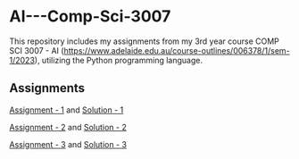 # AI---Comp-Sci-3007
This repository includes my assignments from my 3rd year course COMP SCI 3007 - AI (https://www.adelaide.edu.au/course-outlines/006378/1/sem-1/2023), utilizing the Python programming language.

## Assignments
[Assignment - 1](https://github.com/OscarElliott/AI---Comp-Sci-3007/tree/main/Assignments/Assignment%201/Task) and [Solution - 1](https://github.com/OscarElliott/AI---Comp-Sci-3007/tree/main/Assignments/Assignment%201/Solution)

[Assignment - 2](https://github.com/OscarElliott/AI---Comp-Sci-3007/tree/main/Assignments/Assignment%202/Task) and [Solution - 2](https://github.com/OscarElliott/AI---Comp-Sci-3007/tree/main/Assignments/Assignment%202/Solution)

[Assignment - 3](https://github.com/OscarElliott/AI---Comp-Sci-3007/tree/main/Assignments/Assignment%203/Problem) and [Solution - 3](https://github.com/OscarElliott/AI---Comp-Sci-3007/tree/main/Assignments/Assignment%203/Solution)
